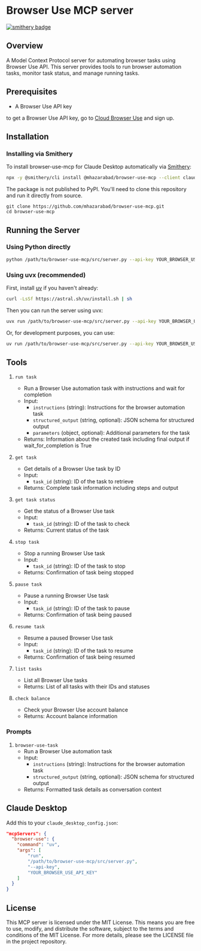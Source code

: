 # Browser Use MCP server

[![smithery badge](https://smithery.ai/badge/@mhazarabad/browser-use-mcp)](https://smithery.ai/server/@mhazarabad/browser-use-mcp)

## Overview

A Model Context Protocol server for automating browser tasks using Browser Use API. This server provides tools to run browser automation tasks, monitor task status, and manage running tasks.

## Prerequisites

- A Browser Use API key

to get a Browser Use API key, go to [Cloud Browser Use](https://cloud.browser-use.com/) and sign up.

## Installation

### Installing via Smithery

To install browser-use-mcp for Claude Desktop automatically via [Smithery](https://smithery.ai/server/@mhazarabad/browser-use-mcp):

```bash
npx -y @smithery/cli install @mhazarabad/browser-use-mcp --client claude
```

The package is not published to PyPI. You'll need to clone this repository and run it directly from source.

```
git clone https://github.com/mhazarabad/browser-use-mcp.git
cd browser-use-mcp
```

## Running the Server

### Using Python directly

```bash
python /path/to/browser-use-mcp/src/server.py --api-key YOUR_BROWSER_USE_API_KEY
```

### Using uvx (recommended)

First, install [uv](https://github.com/astral-sh/uv) if you haven't already:

```bash
curl -LsSf https://astral.sh/uv/install.sh | sh
```

Then you can run the server using uvx:

```bash
uvx run /path/to/browser-use-mcp/src/server.py --api-key YOUR_BROWSER_USE_API_KEY
```

Or, for development purposes, you can use:

```bash
uv run /path/to/browser-use-mcp/src/server.py --api-key YOUR_BROWSER_USE_API_KEY
```

## Tools

1. `run task`
   - Run a Browser Use automation task with instructions and wait for completion
   - Input:
     - `instructions` (string): Instructions for the browser automation task
     - `structured_output` (string, optional): JSON schema for structured output
     - `parameters` (object, optional): Additional parameters for the task
   - Returns: Information about the created task including final output if wait_for_completion is True

2. `get task`
   - Get details of a Browser Use task by ID
   - Input:
     - `task_id` (string): ID of the task to retrieve
   - Returns: Complete task information including steps and output

3. `get task status`
   - Get the status of a Browser Use task
   - Input:
     - `task_id` (string): ID of the task to check
   - Returns: Current status of the task

4. `stop task`
   - Stop a running Browser Use task
   - Input:
     - `task_id` (string): ID of the task to stop
   - Returns: Confirmation of task being stopped

5. `pause task`
   - Pause a running Browser Use task
   - Input:
     - `task_id` (string): ID of the task to pause
   - Returns: Confirmation of task being paused

6. `resume task`
   - Resume a paused Browser Use task
   - Input:
     - `task_id` (string): ID of the task to resume
   - Returns: Confirmation of task being resumed

7. `list tasks`
   - List all Browser Use tasks
   - Returns: List of all tasks with their IDs and statuses

8. `check balance`
   - Check your Browser Use account balance
   - Returns: Account balance information

### Prompts

1. `browser-use-task`
   - Run a Browser Use automation task
   - Input:
     - `instructions` (string): Instructions for the browser automation task
     - `structured_output` (string, optional): JSON schema for structured output
   - Returns: Formatted task details as conversation context

## Claude Desktop

Add this to your `claude_desktop_config.json`:

```json
"mcpServers": {
  "browser-use": {
    "command": "uv",
    "args": [
        "run",
        "/path/to/browser-use-mcp/src/server.py",
        "--api-key",
        "YOUR_BROWSER_USE_API_KEY"
    ]
  }
}
```

## License

This MCP server is licensed under the MIT License. This means you are free to use, modify, and distribute the software, subject to the terms and conditions of the MIT License. For more details, please see the LICENSE file in the project repository.
